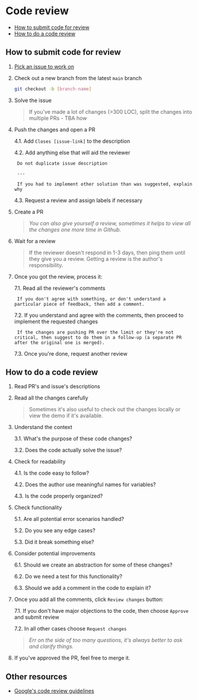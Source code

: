 # Code review

- [How to submit code for review](#how-to-submit-code-for-review)
- [How to do a code review](#how-to-do-a-code-review)

## How to submit code for review

1. [Pick an issue to work on](./issue-management.md#how-to-pick-an-issue)

2. Check out a new branch from the latest `main` branch
    ```bash
    git checkout -b [branch-name]
    ```

3. Solve the issue

    > If you've made a lot of changes (>300 LOC), split the changes into multiple PRs - TBA how

4. Push the changes and open a PR

    4.1. Add `Closes [issue-link]` to the description

    4.2. Add anything else that will aid the reviewer

        Do not duplicate issue description

        ---

        If you had to implement other solution than was suggested, explain why

    4.3. Request a review and assign labels if necessary

5. Create a PR

    > *You can also give yourself a review, sometimes it helps to view all the changes one more time in Github.*

6. Wait for a review

    > If the reviewer doesn't respond in 1-3 days, then ping them until they give you a review. Getting a review is the author's responsibility.

7. Once you got the review, process it:

    7.1. Read all the reviewer's comments

        If you don't agree with something, or don't understand a particular piece of feedback, then add a comment.

    7.2. If you understand and agree with the comments, then proceed to implement the requested changes

        If the changes are pushing PR over the limit or they're not critical, then suggest to do them in a follow-up (a separate PR after the original one is merged).

    7.3. Once you're done, request another review

## How to do a code review

1. Read PR's and issue's descriptions

2. Read all the changes carefully

    > Sometimes it's also useful to check out the changes locally or view the demo if it's available.

3. Understand the context

    3.1. What's the purpose of these code changes?
    
    3.2. Does the code actually solve the issue?

4. Check for readability

    4.1. Is the code easy to follow?

    4.2. Does the author use meaningful names for variables?

    4.3. Is the code properly organized?

5. Check functionality

    5.1. Are all potential error scenarios handled?

    5.2. Do you see any edge cases?

    5.3. Did it break something else?

6. Consider potential improvements

    6.1. Should we create an abstraction for some of these changes?

    6.2. Do we need a test for this functionality?

    6.3. Should we add a comment in the code to explain it?

7. Once you add all the comments, click `Review changes` button:

    7.1. If you don't have major objections to the code, then choose `Approve` and submit review

    7.2. In all other cases choose `Request changes`

    > *Err on the side of too many questions, it's always better to ask and clarify things.*

8. If you've approved the PR, feel free to merge it.

## Other resources

- [Google's code review guidelines](https://google.github.io/eng-practices/)